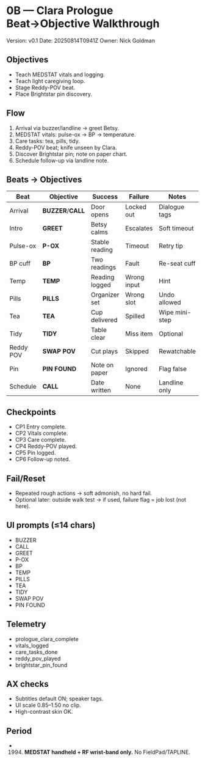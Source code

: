 # 0B — Clara Prologue Beat→Objective Walkthrough
Version: v0.1
Date: 20250814T0941Z
Owner: Nick Goldman

## Objectives
- Teach MEDSTAT vitals and logging.
- Teach light caregiving loop.
- Stage Reddy-POV beat.
- Place Brightstar pin discovery.

## Flow
1) Arrival via buzzer/landline → greet Betsy.
2) MEDSTAT vitals: pulse-ox → BP → temperature.
3) Care tasks: tea, pills, tidy.
4) Reddy-POV beat; knife unseen by Clara.
5) Discover Brightstar pin; note on paper chart.
6) Schedule follow-up via landline note.

## Beats → Objectives
| Beat | Objective | Success | Failure | Notes |
|---|---|---|---|---|
| Arrival | **BUZZER**/**CALL** | Door opens | Locked out | Dialogue tags |
| Intro | **GREET** | Betsy calms | Escalates | Soft timeout |
| Pulse-ox | **P-OX** | Stable reading | Timeout | Retry tip |
| BP cuff | **BP** | Two readings | Fault | Re-seat cuff |
| Temp | **TEMP** | Reading logged | Wrong input | Hint |
| Pills | **PILLS** | Organizer set | Wrong slot | Undo allowed |
| Tea | **TEA** | Cup delivered | Spilled | Wipe mini-step |
| Tidy | **TIDY** | Table clear | Miss item | Optional |
| Reddy POV | **SWAP POV** | Cut plays | Skipped | Rewatchable |
| Pin | **PIN FOUND** | Note on paper | Ignored | Flag false |
| Schedule | **CALL** | Date written | None | Landline only |

## Checkpoints
- CP1 Entry complete.
- CP2 Vitals complete.
- CP3 Care complete.
- CP4 Reddy-POV played.
- CP5 Pin logged.
- CP6 Follow-up noted.

## Fail/Reset
- Repeated rough actions → soft admonish, no hard fail.
- Optional later: outside walk test → if used, failure flag = job lost (not here).

## UI prompts (≤14 chars)
- BUZZER
- CALL
- GREET
- P-OX
- BP
- TEMP
- PILLS
- TEA
- TIDY
- SWAP POV
- PIN FOUND

## Telemetry
- prologue_clara_complete
- vitals_logged
- care_tasks_done
- reddy_pov_played
- brightstar_pin_found

## AX checks
- Subtitles default ON; speaker tags.
- UI scale 0.85–1.50 no clip.
- High-contrast skin OK.

## Period
- 1994. **MEDSTAT handheld + RF wrist-band only.** No FieldPad/TAPLINE.
